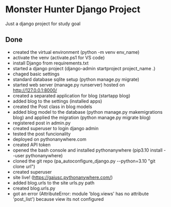 # Monster Hunter Django Project

Just a django project for study goal

## Done

- created the virtual environment (python -m venv env_name)
- activate the venv (activate.ps1 for VS code)
- install Django from requirements.txt
- started a django project (django-admin startproject project_name .)
- chaged basic settings
- standard database sqlite setup (python manage.py migrate)
- started web server (manage.py runserver) hosted on http://127.0.0.1:8000/
- created a separated application for blog (startapp blog)
- added blog to the settings (installed apps)
- created the Post class in blog models
- added blog model to the database (python manage.py makemigrations blog) and applied the migration (python manage.py migrate blog)
- registered post in admin.py
- created superuser to login django admin
- tested the post funcionality
- deployed on pythonanywhere.com
- created API token
- opened the bash console and installed pythonanywhere (pip3.10 install --user pythonanywhere)
- cloned the git repo (pa_autoconfigure_django.py --python=3.10 "git clone url")
- created superuser
- site live! (https://gaiusc.pythonanywhere.com/)
- added blog.urls to the site urls.py path
- created blog.urls.py
- got an error (AttributeError: module 'blog.views' has no attribute 'post_list') because view its not configured